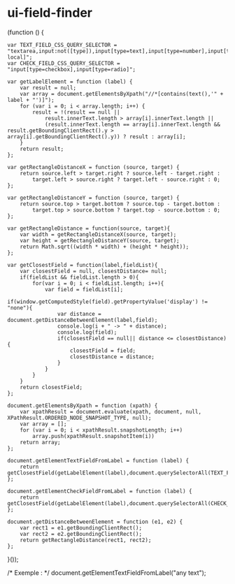 # ui-field-finder


(function () {

    var TEXT_FIELD_CSS_QUERY_SELECTOR = "textarea,input:not([type]),input[type=text],input[type=number],input[type=password],input[type=date],input[type=color],input[type=file],input[type=email],input[type=url],input[type=week],input[type=time],input[type=search],input[type=range],input[type=month],input[type=datetime-local]";
    var CHECK_FIELD_CSS_QUERY_SELECTOR = "input[type=checkbox],input[type=radio]";

    var getLabelElement = function (label) {
        var result = null;
        var array = document.getElementsByXpath("//*[contains(text(),'" + label + "')]");
        for (var i = 0; i < array.length; i++) {
            result = !(result == null ||
                result.innerText.length > array[i].innerText.length ||
                (result.innerText.length == array[i].innerText.length && result.getBoundingClientRect().y > array[i].getBoundingClientRect().y)) ? result : array[i];
        }
        return result;
    };

    var getRectangleDistanceX = function (source, target) {
        return source.left > target.right ? source.left - target.right :
            target.left > source.right ? target.left - source.right : 0;
    };

    var getRectangleDistanceY = function (source, target) {
        return source.top > target.bottom ? source.top - target.bottom :
            target.top > source.bottom ? target.top - source.bottom : 0;
    };

    var getRectangleDistance = function(source, target){
        var width = getRectangleDistanceX(source, target);
        var height = getRectangleDistanceY(source, target);
        return Math.sqrt((width * width) + (height * height));
    };

    var getClosestField = function(label,fieldList){
        var closestField = null, closestDistance= null;
        if(fieldList && fieldList.length > 0){
            for(var i = 0; i < fieldList.length; i++){
                var field = fieldList[i];
                if(window.getComputedStyle(field).getPropertyValue('display') != "none"){
                    var distance = document.getDistanceBetweenElement(label,field);
                    console.log(i + " -> " + distance);
                    console.log(field);
                    if(closestField == null|| distance <= closestDistance){
                        closestField = field;
                        closestDistance = distance;
                    }
                }
            }
        }
        return closestField;
    };

    document.getElementsByXpath = function (xpath) {
        var xpathResult = document.evaluate(xpath, document, null, XPathResult.ORDERED_NODE_SNAPSHOT_TYPE, null);
        var array = [];
        for (var i = 0; i < xpathResult.snapshotLength; i++)
            array.push(xpathResult.snapshotItem(i))
        return array;
    };

    document.getElementTextFieldFromLabel = function (label) {
        return getClosestField(getLabelElement(label),document.querySelectorAll(TEXT_FIELD_CSS_QUERY_SELECTOR));
    };

    document.getElementCheckFieldFromLabel = function (label) {
        return getClosestField(getLabelElement(label),document.querySelectorAll(CHECK_FIELD_CSS_QUERY_SELECTOR));
    };

    document.getDistanceBetweenElement = function (e1, e2) {
        var rect1 = e1.getBoundingClientRect();
        var rect2 = e2.getBoundingClientRect();
        return getRectangleDistance(rect1, rect2);
    };

}());

/* Exemple : */
document.getElementTextFieldFromLabel("any text");
